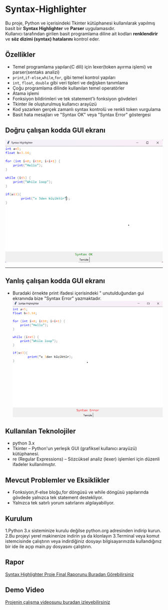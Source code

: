 # Syntax-Highlighter
Bu proje, Python ve içerisindeki Tkinter kütüphanesi kullanılarak yapılmış basit bir **Syntax Highlighter** ve **Parser** uygulamasıdır.  
Kullanıcı tarafından girilen basit programlama diline ait kodları **renklendirir** ve **söz dizimi (syntax) hatalarını** kontrol eder.


## Özellikler
- Temel programlama yapıları(C dili) için lexer(token ayırma işlemi) ve parser(sentaks analizi)  
- `print`,`if-else`,`while`,`for`, gibi temel kontrol yapıları  
- `int`, `float`, `double` gibi veri tipleri ve değişken tanımlama  
- Çoğu programlama dilinde kullanılan temel operatörler
- Atama işlemi
- Fonksiyon bildirimleri ve tek statement'lı fonksiyon gövdeleri  
- Tkinter ile oluşturulmuş kullanıcı arayüzü  
- Kod yazarken gerçek zamanlı syntax kontrolü ve renkli token vurgulama  
- Basit hata mesajları ve "Syntax OK" veya "Syntax Error" göstergesi

## Doğru çalışan kodda GUI ekranı
![Dogru kod](img/gui_ok.png)  

-------------------------------------------------------------------------------------  

## Yanlış çalışan kodda GUI ekranı
- Buradaki örnekte print ifadesi içerisindeki " unutulduğundan gui ekranında bize "Syntax Error" yazmaktadır.  
![yanlış kod](img/gui_error.png)  


## Kullanılan Teknolojiler
- python 3.x  
- Tkinter – Python'un yerleşik GUI (grafiksel kullanıcı arayüzü) kütüphanesi.  
- re (Regular Expressions) – Sözcüksel analiz (lexer) işlemleri için düzenli ifadeler kullanılmıştır.  

## Mevcut Problemler ve Eksiklikler 
- Fonksiyon,if-else bloğu,for döngüsü ve while döngüsü yapılarında gövdede yalnızca tek statement destekliyor.
- Yalnızca tek satırlı yorum satırlarını algılayabiliyor.


## Kurulum
1.Python 3.x sisteminize kurulu değilse python.org adresinden indirip kurun.  
2.Bu projeyi yerel makinenize indirin ya da klonlayın
3.Terminal veya komut istemcisinde çalıştırın veya indirdiğiniz dosyayı bilgisayarınızda kullandığınız bir ide ile açıp main.py dosyasını çalıştırın.  

## Rapor
[Syntax Highlighter Proje Final Raporunu Buradan Görebilirsiniz](./final_rapor.pdf)


## Demo Video
[Projenin çalışma videosunu buradan izleyebilirsiniz](https://www.youtube.com/watch?v=Y1HQZ_E6YX8) 
